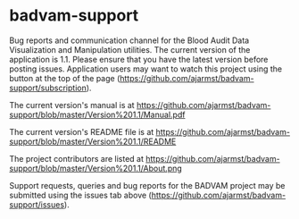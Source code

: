# badvam-support
Bug reports and communication channel for the Blood Audit Data Visualization and Manipulation utilities.  The current version of the application is 1.1.  Please ensure that you have the latest version before posting issues.  Application users may want to watch this project using the button at the top of the page (https://github.com/ajarmst/badvam-support/subscription).

The current version's manual is at https://github.com/ajarmst/badvam-support/blob/master/Version%201.1/Manual.pdf

The current version's README file is at https://github.com/ajarmst/badvam-support/blob/master/Version%201.1/README

The project contributors are listed at https://github.com/ajarmst/badvam-support/blob/master/Version%201.1/About.png

Support requests, queries and bug reports for the BADVAM project may be submitted using the issues tab above (https://github.com/ajarmst/badvam-support/issues).
